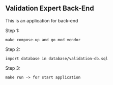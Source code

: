 ## Validation Expert Back-End

This is an application for back-end

Step 1:
```
make compose-up and go mod vendor
```
Step 2:
```
import database in database/validation-db.sql
```
Step 3:
```
make run -> for start application
```